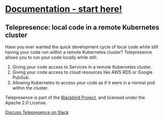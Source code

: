 # [Documentation - start here!](https://datawire.github.io/telepresence)

## Telepresence: local code in a remote Kubernetes cluster

Have you ever wanted the quick development cycle of local code while still having your code run within a remote Kubernetes cluster?
Telepresence allows you to run your code locally while still:

1. Giving your code access to Services in a remote Kubernetes cluster.
2. Giving your code access to cloud resources like AWS RDS or Google PubSub.
3. Allowing Kubernetes to access your code as if it were in a normal pod within the cluster.

Telepresence is part of the [Blackbird Project](https://www.datawire.io/blackbird/), and licensed under the Apache 2.0 License.

[Discuss Telepresence on Slack](http://blackbird-oss.herokuapp.com/)
